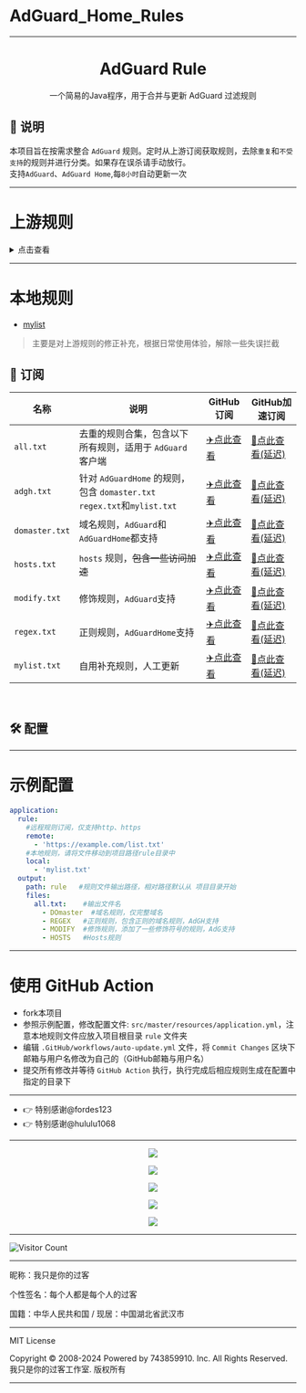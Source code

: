 # AdGuard_Home_Rules

---

<div align="center">
<h1>AdGuard Rule</h1>
  <p>
    一个简易的Java程序，用于合并与更新 AdGuard 过滤规则
</p>
</div>


<h2 id="a">📔 说明</h2>

本项目旨在按需求整合 `AdGuard` 规则。定时从上游订阅获取规则，去除`重复`和`不受支持`的规则并进行分类。如果存在误杀请手动放行。  
支持`AdGuard`、`AdGuard Home`,每`8小时`自动更新一次   

---

# 上游规则
<details>
<summary>点击查看</summary>
<ul>
      #常规 14个 在大多数设备上阻止跟踪和广告的列表
    <li><a href="https://adguardteam.github.io/HostlistsRegistry/assets/filter_24.txt">1Hosts (Lite)</a></li>
    <li><a href="https://adguardteam.github.io/HostlistsRegistry/assets/filter_38.txt">1Hosts (mini)</a></li>
    <li><a href="https://adguardteam.github.io/HostlistsRegistry/assets/filter_1.txt">AdGuard DNS filter</a></li>
    <li><a href="https://adguardteam.github.io/HostlistsRegistry/assets/filter_59.txt">AdGuard DNS Popup Hosts filter</a></li>
    <li><a href="https://adguardteam.github.io/HostlistsRegistry/assets/filter_53.txt">AWAvenue Ads Rule</a></li>
    <li><a href="https://adguardteam.github.io/HostlistsRegistry/assets/filter_4.txt">Dan Pollock's List</a></li>
    <li><a href="https://adguardteam.github.io/HostlistsRegistry/assets/filter_34.txt">HaGeZi's Normal Blocklist</a></li>
    <li><a href="https://adguardteam.github.io/HostlistsRegistry/assets/filter_48.txt">HaGeZi's Pro Blocklist</a></li>
    <li><a href="https://adguardteam.github.io/HostlistsRegistry/assets/filter_51.txt">HaGeZi's Pro++ Blocklist</a></li>
    <li><a href="https://adguardteam.github.io/HostlistsRegistry/assets/filter_49.txt">HaGeZi's Ultimate Blocklist</a></li>
    <li><a href="https://adguardteam.github.io/HostlistsRegistry/assets/filter_5.txt">OISD Blocklist Small</a></li>
    <li><a href="https://adguardteam.github.io/HostlistsRegistry/assets/filter_27.txt">OISD Blocklist Big</a></li>
    <li><a href="https://adguardteam.github.io/HostlistsRegistry/assets/filter_3.txt">Peter Lowe's Blocklist</a></li>
    <li><a href="https://adguardteam.github.io/HostlistsRegistry/assets/filter_33.txt">Steven Black's List</a></li>
      #其它 9个 其他黑名单
    <li><a href="https://adguardteam.github.io/HostlistsRegistry/assets/filter_39.txt">Dandelion Sprout's Anti Push Notifications</a></li>
    <li><a href="https://adguardteam.github.io/HostlistsRegistry/assets/filter_6.txt">Dandelion Sprout's Game Console Adblock List</a></li>
    <li><a href="https://adguardteam.github.io/HostlistsRegistry/assets/filter_45.txt">HaGeZi's Allowlist Referral</a></li>
    <li><a href="https://adguardteam.github.io/HostlistsRegistry/assets/filter_46.txt">HaGeZi's Anti-Piracy Blocklist</a></li>
    <li><a href="https://adguardteam.github.io/HostlistsRegistry/assets/filter_47.txt">HaGeZi's Gambling Blocklist</a></li>
    <li><a href="https://adguardteam.github.io/HostlistsRegistry/assets/filter_37.txt">No Google</a></li>
    <li><a href="https://adguardteam.github.io/HostlistsRegistry/assets/filter_7.txt">Perflyst and Dandelion Sprout's Smart-TV Blocklist</a></li>
    <li><a href="https://adguardteam.github.io/HostlistsRegistry/assets/filter_57.txt">ShadowWhisperer's Dating List</a></li>
    <li><a href="https://adguardteam.github.io/HostlistsRegistry/assets/filter_23.txt">WindowsSpyBlocker - Hosts spy rules</a></li>
      #区域 17个 专注于区域广告和跟踪服务器的列表
    <li><a href="https://adguardteam.github.io/HostlistsRegistry/assets/filter_29.txt">CHN: AdRules DNS List</a></li>
    <li><a href="https://adguardteam.github.io/HostlistsRegistry/assets/filter_21.txt">CHN: anti-AD</a></li>
    <li><a href="https://adguardteam.github.io/HostlistsRegistry/assets/filter_35.txt">HUN: Hufilter</a></li>
    <li><a href="https://adguardteam.github.io/HostlistsRegistry/assets/filter_22.txt">IDN: ABPindo</a></li>
    <li><a href="https://adguardteam.github.io/HostlistsRegistry/assets/filter_19.txt">IRN: PersianBlocker list</a></li>
    <li><a href="https://adguardteam.github.io/HostlistsRegistry/assets/filter_43.txt">ISR: EasyList Hebrew</a></li>
    <li><a href="https://adguardteam.github.io/HostlistsRegistry/assets/filter_25.txt">KOR: List-KR DNS</a></li>
    <li><a href="https://adguardteam.github.io/HostlistsRegistry/assets/filter_15.txt">KOR: YousList</a></li>
    <li><a href="https://adguardteam.github.io/HostlistsRegistry/assets/filter_36.txt">LIT: EasyList Lithuania</a></li>
    <li><a href="https://adguardteam.github.io/HostlistsRegistry/assets/filter_20.txt">MKD: Macedonian Pi-hole Blocklist</a></li>
    <li><a href="https://adguardteam.github.io/HostlistsRegistry/assets/filter_13.txt">NOR: Dandelion Sprouts nordiske filtre</a></li>
    <li><a href="https://adguardteam.github.io/HostlistsRegistry/assets/filter_41.txt">POL: CERT Polska List of malicious domasters</a></li>
    <li><a href="https://adguardteam.github.io/HostlistsRegistry/assets/filter_14.txt">POL: Polish filters for Pi-hole</a></li>
    <li><a href="https://adguardteam.github.io/HostlistsRegistry/assets/filter_17.txt">SWE: Frellwit's Swedish Hosts File</a></li>
    <li><a href="https://adguardteam.github.io/HostlistsRegistry/assets/filter_26.txt">TUR: turk-adlist</a></li>
    <li><a href="https://adguardteam.github.io/HostlistsRegistry/assets/filter_40.txt">TUR: Turkish Ad Hosts</a></li>
    <li><a href="https://adguardteam.github.io/HostlistsRegistry/assets/filter_16.txt">VNM: ABPVN List</a></li>
      #安全 15个 专用于拦截恶意软件、钓鱼或欺诈域名的列表
    <li><a href="https://adguardteam.github.io/HostlistsRegistry/assets/filter_30.txt">Phishing URL Blocklist (PhishTank and OpenPhish)</a></li>
    <li><a href="https://adguardteam.github.io/HostlistsRegistry/assets/filter_12.txt">Dandelion Sprout's Anti-Malware List</a></li>
    <li><a href="https://adguardteam.github.io/HostlistsRegistry/assets/filter_55.txt">HaGeZi's Badware Hoster Blocklist</a></li>
    <li><a href="https://adguardteam.github.io/HostlistsRegistry/assets/filter_54.txt">HaGeZi's DynDNS Blocklist</a></li>
    <li><a href="https://adguardteam.github.io/HostlistsRegistry/assets/filter_52.txt">HaGeZi's Encrypted DNS/VPN/TOR/Proxy Bypass</a></li>
    <li><a href="https://adguardteam.github.io/HostlistsRegistry/assets/filter_56.txt">HaGeZi's The World's Most Abused TLDs</a></li>
    <li><a href="https://adguardteam.github.io/HostlistsRegistry/assets/filter_44.txt">HaGeZi's Threat Intelligence Feeds</a></li>
    <li><a href="https://adguardteam.github.io/HostlistsRegistry/assets/filter_8.txt">NoCoin Filter List</a></li>
    <li><a href="https://adguardteam.github.io/HostlistsRegistry/assets/filter_18.txt">Phishing Army</a></li>
    <li><a href="https://adguardteam.github.io/HostlistsRegistry/assets/filter_10.txt">Scam Blocklist by DurableNapkin</a></li>
    <li><a href="https://adguardteam.github.io/HostlistsRegistry/assets/filter_42.txt">ShadowWhisperer's Malware List</a></li>
    <li><a href="https://adguardteam.github.io/HostlistsRegistry/assets/filter_31.txt">Stalkerware Indicators List</a></li>
    <li><a href="https://adguardteam.github.io/HostlistsRegistry/assets/filter_9.txt">The Big List of Hacked Malware Web Sites</a></li>
    <li><a href="https://adguardteam.github.io/HostlistsRegistry/assets/filter_50.txt">uBlock₀ filters – Badware risks</a></li>
    <li><a href="https://adguardteam.github.io/HostlistsRegistry/assets/filter_11.txt">Malicious URL Blocklist (URLHaus)</a></li>
</ul>
</details>

---

# 本地规则
- [mylist](#)
> 主要是对上游规则的修正补充，根据日常使用体验，解除一些失误拦截

<h2 id="b">🎯 订阅</h2>

| 名称           | 说明                                                | GitHub订阅                                                                              | GitHub加速订阅                                                                        |
|--------------|---------------------------------------------------|---------------------------------------------------------------------------------------|-------------------------------------------------------------------------------------|
| `all.txt`    | 去重的规则合集，包含以下所有规则，适用于 `AdGuard` 客户端                | [✈️点此查看](https://raw.gitHubusercontent.com/743859910/AdGuard_Home_Rules/master/rule/all.txt)      | [🚀点此查看(延迟)](https://github.iaor.asia/https://github.com/743859910/743859910/blob/master/rule/all.txt)    |
| `adgh.txt`   | 针对 `AdGuardHome` 的规则，包含 `domaster.txt` `regex.txt`和`mylist.txt` | [✈️点此查看](https://raw.gitHubusercontent.com/743859910/AdGuard_Home_Rules/master/rule/adgh.txt)   | [🚀点此查看(延迟)](https://github.iaor.asia/https://github.com/743859910/743859910/blob/master/rule/adgh.txt)   |
| `domaster.txt` | 域名规则，`AdGuard`和`AdGuardHome`都支持                                       | [✈️点此查看](https://raw.gitHubusercontent.com/743859910/AdGuard_Home_Rules/master/rule/domaster.txt) | [🚀点此查看(延迟)](https://github.iaor.asia/https://github.com/743859910/743859910/blob/master/rule/domaster.txt) |
| `hosts.txt`  | `hosts` 规则，~~包含一些访问加速~~                           | [✈️点此查看](https://raw.gitHubusercontent.com/743859910/AdGuard_Home_Rules/master/rule/hosts.txt)  | [🚀点此查看(延迟)](https://github.iaor.asia/https://github.com/743859910/743859910/blob/master/rule/hosts.txt)  |
| `modify.txt` | 修饰规则，`AdGuard`支持                                      | [✈️点此查看](https://raw.gitHubusercontent.com/743859910/AdGuard_Home_Rules/master/rule/modify.txt) | [🚀点此查看(延迟)](https://github.iaor.asia/https://github.com/743859910/743859910/blob/master/rule/modify.txt) |
| `regex.txt` | 正则规则，`AdGuardHome`支持                                       | [✈️点此查看](https://raw.gitHubusercontent.com/743859910/AdGuard_Home_Rules/master/rule/regex.txt) | [🚀点此查看(延迟)](https://github.iaor.asia/https://github.com/743859910/743859910/blob/master/rule/regex.txt) |
| `mylist.txt` | 自用补充规则，人工更新                                       | [✈️点此查看](https://raw.gitHubusercontent.com/743859910/AdGuard_Home_Rules/master/rule/mylist.txt) | [🚀点此查看(延迟)](https://github.iaor.asia/https://github.com/743859910/743859910/blob/master/rule/mylist.txt) |

<br/>
<h2 id="c">🛠️ 配置</h2>

---

# 示例配置
```yaml
application:
  rule:       
    #远程规则订阅，仅支持http、https
    remote:
      - 'https://example.com/list.txt'
    #本地规则，请将文件移动到项目路径rule目录中
    local: 
      - 'mylist.txt'
  output:
    path: rule   #规则文件输出路径，相对路径默认从 项目目录开始
    files:
      all.txt:    #输出文件名
        - DOmaster  #域名规则，仅完整域名
        - REGEX   #正则规则，包含正则的域名规则，AdGH支持
        - MODIFY  #修饰规则，添加了一些修饰符号的规则，AdG支持
        - HOSTS   #Hosts规则
```

---

# 使用 GitHub Action
- fork本项目
- 参照示例配置，修改配置文件: `src/master/resources/application.yml`，注意本地规则文件应放入项目根目录 `rule` 文件夹
- 编辑 `.GitHub/workflows/auto-update.yml` 文件，将 `Commit Changes` 区块下邮箱与用户名修改为自己的（GitHub邮箱与用户名）
- 提交所有修改并等待 `GitHub Action` 执行，执行完成后相应规则生成在配置中指定的目录下

---

- 👉 特别感谢@fordes123
- 👉 特别感谢@hululu1068

---

<p align="center">
  <img src="https://raw.gitmirror.com/743859910/AdGuard_Home_Rules/master/img/1.webp">
</p>

<p align="center">
  <img src="https://raw.gitmirror.com/743859910/AdGuard_Home_Rules/master/img/2.webp">
</p>

<p align="center">
  <img src="https://raw.gitmirror.com/743859910/AdGuard_Home_Rules/master/img/3.webp">
</p>

<p align="center">
  <img src="https://raw.gitmirror.com/743859910/AdGuard_Home_Rules/master/img/4.webp">
</p>

<p align="center">
  <img src="https://raw.gitmirror.com/743859910/AdGuard_Home_Rules/master/img/5.webp">
</p>

---

![Visitor Count](https://profile-counter.glitch.me/{AdGuard_Home_Rules}/count.svg)

---

昵称：我只是你的过客

个性签名：每个人都是每个人的过客

国籍：中华人民共和国 / 现居：中国湖北省武汉市

---

MIT License

Copyright © 2008-2024 Powered by 743859910. Inc. All Rights Reserved. 我只是你的过客工作室. 版权所有

---
